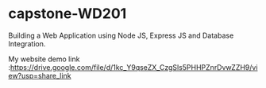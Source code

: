 # capstone-WD201
Building a Web Application using Node JS, Express JS and Database Integration.

My website demo link :https://drive.google.com/file/d/1kc_Y9qseZX_CzgSls5PHHPZnrDvwZZH9/view?usp=share_link
